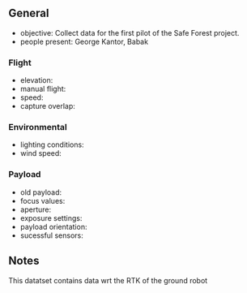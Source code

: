 ## General
* objective: Collect data for the first pilot of the Safe Forest project. 
* people present: George Kantor, Babak

### Flight 
* elevation:
* manual flight:
* speed:
* capture overlap:

### Environmental 
* lighting conditions:
* wind speed:

### Payload 
* old payload:
* focus values:
* aperture:
* exposure settings: 
* payload orientation:
* sucessful sensors:

## Notes
This datatset contains data wrt the RTK of the ground robot
